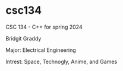 # csc134
CSC 134 - C++ for spring 2024

Bridgit Graddy

Major: Electrical Engineering

Intrest: Space, Technogly, Anime, and Games
